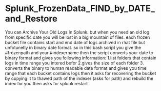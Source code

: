 # Splunk_FrozenData_FIND_by_DATE_and_Restore
You can Archive Your Old Logs In Splunk. but when you need an old log from specific date you will be lost in a big mountain of files.
each frozen bucket file contains start and end date of logs archived in rhat file but unfotunetly in binary date format.
so in this bash script you give the #frozenpath and your #indexername then the script converts your date to binary format and gives you following information:
1.list folders that contain logs in time range you intered befor
2.gives the size of each folder
3. converts the binary to human readable date format and gives you time range that each bucket contains logs
then it asks for recovering the bucket by copying it to thawed path of the indexer (asks for path) and rebuild the index for you
then asks for splunk restart

